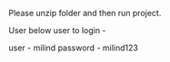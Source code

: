 Please unzip folder and then run project.

User below user to login -

user - milind
password - milind123
